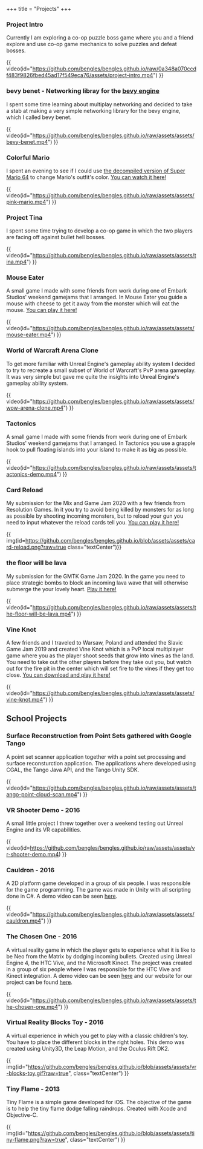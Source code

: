 +++
title = "Projects"
+++

### Project Intro 

Currently I am exploring a co-op puzzle boss game where you and a friend explore and use co-op game mechanics to solve puzzles and defeat bosses.

{{ video(id="https://github.com/bengles/bengles.github.io/raw/0a348a070ccdf483f9826fbed45ad17f549eca76/assets/project-intro.mp4") }}

### bevy benet - Networking libray for the [bevy engine](https://bevyengine.org/)

I spent some time learning about multiplay networking and decided to take a stab at making a very simple networking library for the bevy engine, which I called bevy benet.

{{ video(id="https://github.com/bengles/bengles.github.io/raw/assets/assets/bevy-benet.mp4") }}

### Colorful Mario

I spent an evening to see if I could use [the decompiled version of Super Mario 64](https://github.com/n64decomp/sm64) to change Mario's outfit's color. [You can watch it here!](https://www.youtube.com/watch?v=eces7lJPWts)

{{ video(id="https://github.com/bengles/bengles.github.io/raw/assets/assets/pink-mario.mp4") }}

### Project Tina

I spent some time trying to develop a co-op game in which the two players are facing off against bullet hell bosses.

{{ video(id="https://github.com/bengles/bengles.github.io/raw/assets/assets/tina.mp4") }}

### Mouse Eater

A small game I made with some friends from work during one of Embark Studios' weekend gamejams that I arranged. In Mouse Eater you guide a mouse with cheese to get it away from the monster which will eat the mouse. [You can play it here!](https://bengles.itch.io/mouse-eater)

{{ video(id="https://github.com/bengles/bengles.github.io/raw/assets/assets/mouse-eater.mp4") }}

### World of Warcraft Arena Clone

To get more familiar with Unreal Engine's gameplay ability system I decided to try to recreate a small subset of World of Warcraft's PvP arena gameplay. It was very simple but gave me quite the insights into Unreal Engine's gameplay ability system.

{{ video(id="https://github.com/bengles/bengles.github.io/raw/assets/assets/wow-arena-clone.mp4") }}

### Tactonics

A small game I made with some friends from work during one of Embark Studios' weekend gamejams that I arranged. In Tactonics you use a grapple hook to pull floating islands into your island to make it as big as possible.

{{ video(id="https://github.com/bengles/bengles.github.io/raw/assets/assets/tactonics-demo.mp4") }}

### Card Reload

My submission for the Mix and Game Jam 2020 with a few friends from Resolution Games. In it you try to avoid being killed by monsters for as long as possible by shooting incoming monsters, but to reload your gun you need to input whatever the reload cards tell you. [You can play it here!](https://bengles.itch.io/card-reload)

{{ img(id=https://github.com/bengles/bengles.github.io/blob/assets/assets/card-reload.png?raw=true class="textCenter")}}

### the floor will be lava

My submission for the GMTK Game Jam 2020. In the game you need to place strategic bombs to block an incoming lava wave that will otherwise submerge the your lovely heart. [Play it here!](https://bengles.itch.io/the-floor-will-be-lava)

{{ video(id="https://github.com/bengles/bengles.github.io/raw/assets/assets/the-floor-will-be-lava.mp4") }}

### Vine Knot

A few friends and I traveled to Warsaw, Poland and attended the Slavic Game Jam 2019 and created Vine Knot which is a PvP local multiplayer game where you as the player shoot seeds that grow into vines as the land. You need to take out the other players before they take out you, but watch out for the fire pit in the center which will set fire to the vines if they get too close. [You can download and play it here!](https://eitrum.itch.io/vine-knot)

{{ video(id="https://github.com/bengles/bengles.github.io/raw/assets/assets/vine-knot.mp4") }}

## School Projects

### Surface Reconstruction from Point Sets gathered with Google Tango

A point set scanner application together with a point set processing and surface reconsturction application. The applications where developed using CGAL, the Tango Java API, and the Tango Unity SDK.

{{ video(id="https://github.com/bengles/bengles.github.io/raw/assets/assets/tango-point-cloud-scan.mp4") }}

### VR Shooter Demo - 2016

A small little project I threw together over a weekend testing out Unreal Engine and its VR capabilities.

{{ video(id=https://github.com/bengles/bengles.github.io/raw/assets/assets/vr-shooter-demo.mp4) }}


### Cauldron - 2016

A 2D platform game developed in a group of six people. I was responsible for the game programming. The game was made in Unity with all scripting done in C#. A demo video can be seen [here](https://youtu.be/awUmMhMNi_I).

{{ video(id="https://github.com/bengles/bengles.github.io/raw/assets/assets/cauldron.mp4") }}

### The Chosen One - 2016

A virtual reality game in which the player gets to experience what it is like to be Neo from the Matrix by dodging incoming bullets. Created using Unreal Engine 4, the HTC Vive, and the Microsoft Kinect. The project was created in a group of six people where I was responsible for the HTC Vive and Kinect integration. A demo video can be seen [here](https://youtu.be/LsqtHk6Knh0) and our website for our project can be found [here](https://bengles.github.io/The_Chosen_One/).

{{ video(id="https://github.com/bengles/bengles.github.io/raw/assets/assets/the-chosen-one.mp4") }}

### Virtual Reality Blocks Toy - 2016

A virtual experience in which you get to play with a classic children's toy. You have to place the different blocks in the right holes. This demo was created using Unity3D, the Leap Motion, and the Oculus Rift DK2.

{{ img(id="https://github.com/bengles/bengles.github.io/blob/assets/assets/vr-blocks-toy.gif?raw=true", class="textCenter") }}

### Tiny Flame - 2013

Tiny Flame is a simple game developed for iOS. The objective of the game is to help the tiny flame dodge falling raindrops. Created with Xcode and Objective-C.

{{ img(id="https://github.com/bengles/bengles.github.io/blob/assets/assets/tiny-flame.png?raw=true", class="textCenter") }}